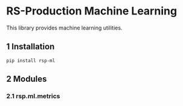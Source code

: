 # RS-Production Machine Learning
This library provides machine learning utilities.

## 1 Installation
`pip install rsp-ml`

## 2 Modules
### 2.1 rsp.ml.metrics

